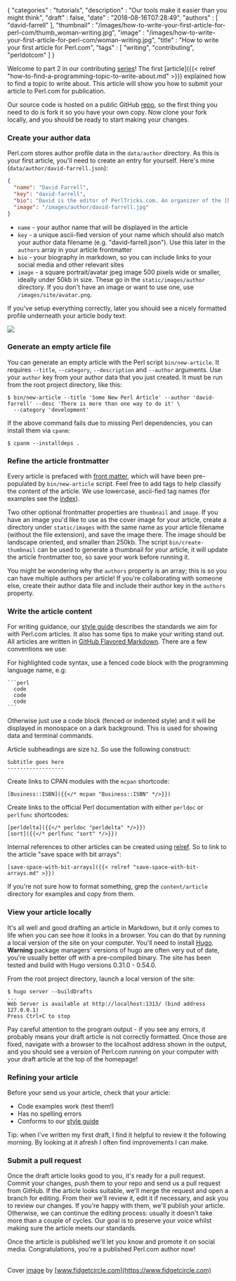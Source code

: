 {
   "categories" : "tutorials",
   "description" : "Our tools make it easier than you might think",
   "draft" : false,
   "date" : "2018-08-16T07:28:49",
   "authors" : [
      "david-farrell"
   ],
   "thumbnail" : "/images/how-to-write-your-first-article-for-perl-com/thumb_woman-writing.jpg",
   "image" : "/images/how-to-write-your-first-article-for-perl-com/woman-writing.jpg",
   "title" : "How to write your first article for Perl.com",
   "tags" : [
      "writing", "contributing", "perldotcom"
   ]
}

Welcome to part 2 in our contributing [series](/tags/contributing/)! The first [article]({{< relref "how-to-find-a-programming-topic-to-write-about.md" >}}) explained how to find a topic to write about. This article will show you how to submit your article to Perl.com for publication.

Our source code is hosted on a public GitHub [repo](https://github.com/tpf/perldotcom), so the first thing you need to do is fork it so you have your own copy. Now clone your fork locally, and you should be ready to start making your changes.

### Create your author data

Perl.com stores author profile data in the `data/author` directory. As this is your first article, you'll need to create an entry for yourself. Here's mine (`data/author/david-farrell.json`):

``` json
{
  "name": "David Farrell",
  "key": "david-farrell",
  "bio": "David is the editor of PerlTricks.com. An organizer of the [New York Perl Meetup](http://www.meetup.com/The-New-York-Perl-Meetup-Group/), he works for ZipRecruiter as a software developer.",
  "image": "/images/author/david-farrell.jpg"
}
```

* `name` - your author name that will be displayed in the article
* `key` - a unique ascii-fied version of your name which should also match your author data filename (e.g. "david-farrell.json"). Use this later in the `authors` array in your article frontmatter
* `bio` - your biography in markdown, so you can include links to your social media and other relevant sites
* `image` - a square portrait/avatar jpeg image 500 pixels wide or smaller, ideally under 50kb in size. These go in the `static/images/author` directory. If you don't have an image or want to use one, use `/images/site/avatar.png`.

If you've setup everything correctly, later you should see a nicely formatted profile underneath your article body text:

![](/images/how-to-write-your-first-article-for-perl-com/profile.png)

### Generate an empty article file

You can generate an empty article with the Perl script `bin/new-article`. It requires `--title`, `--category`, `--description` and `--author` arguments. Use your `author` key from your author data that you just created. It must be run from the root project directory, like this:

    $ bin/new-article --title 'Some New Perl Article' --author 'david-farrell' --desc 'There is more than one way to do it' \
      --category 'development'

If the above command fails due to missing Perl dependencies, you can install them via `cpanm`:

    $ cpanm --installdeps .


### Refine the article frontmatter

Every article is prefaced with [front matter](http://gohugo.io/content/front-matter/), which will have been pre-populated by `bin/new-article` script. Feel free to add tags to help classify the content of the article. We use lowercase, ascii-fied tag names (for examples see the [index](/tags/)).

Two other optional frontmatter properties are `thumbnail` and `image`. If you have an image you'd like to use as the cover image for your article, create a directory under `static/images` with the same name as your article filename (without the file extension), and save the image there. The image should be landscape oriented, and smaller than 250kb. The script `bin/create-thumbnail` can be used to generate a thumbnail for your article, it will update the article frontmatter too, so save your work before running it.

You might be wondering why the `authors` property is an array; this is so you can have multiple authors per article! If you're collaborating with someone else, create their author data file and include their author key in the `authors` property.


### Write the article content

For writing guidance, our [style guide](https://github.com/tpf/perldotcom/blob/master/STYLE-GUIDE.md) describes the standards we aim for with Perl.com articles. It also has some tips to make your writing stand out. All articles are written in [GitHub Flavored Markdown](https://guides.github.com/features/mastering-markdown/). There are a few conventions we use:

For highlighted code syntax, use a fenced code block with the programming language name, e.g:

    ```perl
      code
      code
      code
    ```

Otherwise just use a code block (fenced or indented style) and it will be displayed in monospace on a dark background. This is used for showing data and terminal commands.

Article subheadings are size `h2`. So use the following construct:

    Subtitle goes here
    ------------------

Create links to CPAN modules with the `mcpan` shortcode:

    [Business::ISBN]({{</* mcpan "Business::ISBN" */>}})

Create links to the official Perl documentation with either `perldoc` or `perlfunc` shortcodes:

    [perldelta]({{</* perldoc "perldelta" */>}})
    [sort]({{</* perlfunc "sort" */>}})

Internal references to other articles can be created using [relref](https://gohugo.io/extras/crossreferences/). So to link to the article "save space with bit arrays":

    [save-space-with-bit-arrays]({{< relref "save-space-with-bit-arrays.md" >}})

If you're not sure how to format something, grep the `content/article` directory for examples and copy from them.

### View your article locally

It's all well and good drafting an article in Markdown, but it only comes to life when you can see how it looks in a browser. You can do that by running a local version of the site on your computer. You'll need to install [Hugo](http://gohugo.io). **Warning** package managers' versions of hugo are often very out of date, you're usually better off with a pre-compiled binary. The site has been tested and build with Hugo versions 0.31.0 - 0.54.0.

From the root project directory, launch a local version of the site:

    $ hugo server --buildDrafts
    ...
    Web Server is available at http://localhost:1313/ (bind address 127.0.0.1)
    Press Ctrl+C to stop

Pay careful attention to the program output - if you see any errors, it probably means your draft article is not correctly formatted. Once those are fixed, navigate with a browser to the localhost address shown in the output, and you should see a version of Perl.com running on your computer with your draft article at the top of the homepage!

### Refining your article

Before your send us your article, check that your article:

* Code examples work (test them!)
* Has no spelling errors
* Conforms to our [style guide](https://github.com/tpf/perldotcom/blob/master/STYLE-GUIDE.md)

Tip: when I've written my first draft, I find it helpful to review it the following morning. By looking at it afresh I often find improvements I can make.

### Submit a pull request

Once the draft article looks good to you, it's ready for a pull request. Commit your changes, push them to your repo and send us a pull request from GitHub. If the article looks suitable, we'll merge the request and open a branch for editing. From their we'll review it, edit it if necessary, and ask you to review our changes. If you're happy with them, we'll publish your article. Otherwise, we can continue the editing process: usually it doesn't take more than a couple of cycles. Our goal is to preserve your voice whilst making sure the article meets our standards.

Once the article is published we'll let you know and promote it on social media. Congratulations, you're a published Perl.com author now!

\
Cover [image](https://www.flickr.com/photos/fidgetcircle/34743456922/in/photostream/) by [www.fidgetcircle.com](https://www.fidgetcircle.com)
